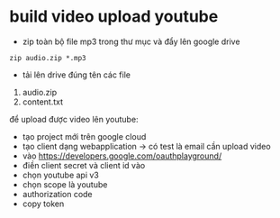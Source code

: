# build video upload youtube

- zip toàn bộ file mp3 trong  thư mục và đẩy lên google drive
```shell
zip audio.zip *.mp3
```
- tải lên drive đúng tên các file
1. audio.zip
2. content.txt

để upload được video lên youtube:
- tạo project mới trên google cloud
- tạo client dạng webapplication -> có test là email cần upload video
- vào https://developers.google.com/oauthplayground/
- điền client secret và client id vào
- chọn youtube api v3
- chọn scope là youtube
- authorization code
- copy token